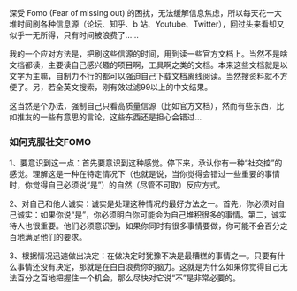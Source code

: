 深受 Fomo (Fear of missing out) 的困扰，无法缓解信息焦虑，所以每天花一大堆时间刷各种信息源（论坛、知乎、b 站、Youtube、Twitter），回过头来看却又似乎一无所得，只有时间被浪费了……

我的一个应对方法是，把刷这些信源的时间，用到读一些官方文档上。当然不是啥文档都读，主要读自己感兴趣的项目啊，工具啊之类的文档。本来这些文档就是以文字为主嘛，自制力不行的都可以强迫自己下载文档离线阅读。当然搜资料就不方便了。另，若全英文搜索，刚有效过滤99以上的中文结果。

这当然是个办法，强制自己只看高质量信源（比如官方文档），然而有些东西，比如推友的一些有意思的言论，这些东西还是担心会错过...

### 如何克服社交FOMO

1、要意识到这一点：首先要意识到这种感觉。停下来，承认你有一种“社交控”的感觉。理解这是一种在特定情况下（也就是说，当你觉得会错过一些重要的事情时，你觉得自己必须说“是”）的自然（尽管不可取）反应方式。

2、对自己和他人诚实：诚实是处理这种情况的最好方法之一。首先，你必须对自己诚实：如果你说“是”，你必须明白你可能会为自己堆积很多的事情。第二，诚实待人也很重要。他们必须意识到，如果你同时有很多事情要做，你可能不会百分之百地满足他们的要求。

3、根据情况迅速做出决定：在做决定时犹豫不决是最糟糕的事情之一。只要有什么事情还没有决定，那就是在白白浪费你的脑力。这就是为什么如果你觉得自己无法百分之百地把握住一个机会，那么尽快对它说“不”是非常必要的。
